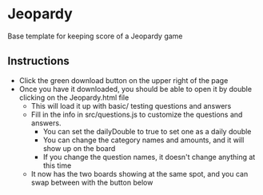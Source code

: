 # Jeopardy

Base template for keeping score of a Jeopardy game

## Instructions

* Click the green download button on the upper right of the page
* Once you have it downloaded, you should be able to open it by double clicking on the Jeopardy.html file
  * This will load it up with basic/ testing questions and answers
  * Fill in the info in src/questions.js to customize the questions and answers.
    * You can set the dailyDouble to true to set one as a daily double
    * You can change the category names and amounts, and it will show up on the board
    * If you change the question names, it doesn't change anything at this time
  * It now has the two boards showing at the same spot, and you can swap between with the button below
